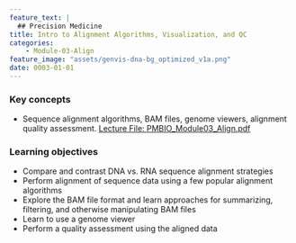 ```yaml
---
feature_text: |
  ## Precision Medicine
title: Intro to Alignment Algorithms, Visualization, and QC 
categories:
    - Module-03-Align
feature_image: "assets/genvis-dna-bg_optimized_v1a.png"
date: 0003-01-01
---
```


### Key concepts
* Sequence alignment algorithms, BAM files, genome viewers, alignment quality assessment. [Lecture File: PMBIO_Module03_Align.pdf](/assets/lectures/PMBIO_Module03_Align.pdf)

### Learning objectives
* Compare and contrast DNA vs. RNA sequence alignment strategies
* Perform alignment of sequence data using a few popular alignment algorithms
* Explore the BAM file format and learn approaches for summarizing, filtering, and otherwise manipulating BAM files
* Learn to use a genome viewer
* Perform a quality assessment using the aligned data


